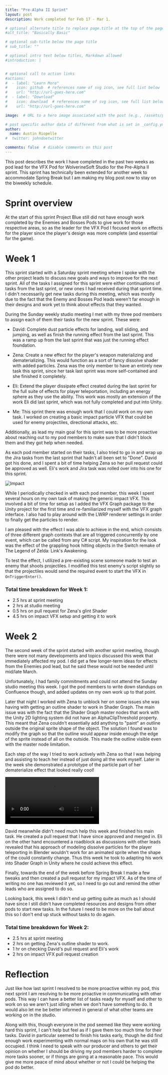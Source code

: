 ```yaml
---
title: "Pre-Alpha II Sprint"
layout: post
description: Work completed for Feb 17 - Mar 1.

# optional alternate title to replace page.title at the top of the page
#alt_title: "Basically Basic"

# optional sub-title below the page title
# sub_title: ""

# optional intro text below titles, Markdown allowed
#introduction: |


# optional call to action links
#actions:
#  - label: "Learn More"
#    icon: github  # references name of svg icon, see full list below
#    url: "http://url-goes-here.com"
#  - label: "Download"
#    icon: download  # references name of svg icon, see full list below
#    url: "http://url-goes-here.com"

image:  # URL to a hero image associated with the post (e.g., /assets/page-pic.jpg)

# post specific author data if different from what is set in _config.yml
author:
  name: Austin Riopelle
#  twitter: johndoetwitter

comments: false  # disable comments on this post
---
```

This post describes the work I have completed in the past two weeks as pod lead for the VFX Pod for WolverineSoft Studio for the Pre-Alpha II sprint. This sprint has technically been extended for another week to accommodate Spring Break but I am making my blog post now to stay on the biweekly schedule.

# Sprint overview

At the start of this sprint Project Blue still did not have enough work completed by the Enemies and Bosses Pods to give work for those respective areas, so as the leader for the VFX Pod I focused work on effects for the player since the player's design was more complete (and essential for the game).

# Week 1

This sprint started with a Saturday sprint meeting where I spoke with the other project leads to discuss new goals and ways to improve for the next sprint. All of the tasks I assigned for this sprint were either continuations of tasks from the last sprint, or new ones I had received during that sprint time. I didn't necessarily get new tasks during this meeting, which was mostly due to the fact that the Enemy and Bosses Pod leads weren't far enough in their designs and work yet to think about effects that they wanted.

During the Sunday weekly studio meeting I met with my three pod members to assign each of them their tasks for the new sprint. These were:

- David: Complete dust particle effects for landing, wall sliding, and jumping, as well as finish the running effect from the last sprint. This was a ramp up from the last sprint that was just the running effect foundation.

- Zena: Create a new effect for the player's weapon materializing and dematerializing. This would function as a sort of fancy dissolve shader with added particles. Zena was the only member to have an entirely new task this sprint, since her task last sprint was more self-contained and she finished it completely.

- Eli: Extend the player dissipate effect created during the last sprint for the full suite of effects for player teleportation, including an energy sphere as they use the ability. This work was mostly an extension of the work Eli did last sprint, which was not fully completed and put into Unity.

- Me: This sprint there was enough work that I could work on my own task. I worked on creating a basic impact particle VFX that could be used for enemy projectiles, directional attacks, etc.

Additionally, as lead my main goal for this sprint was to be more proactive about reaching out to my pod members to make sure that I didn't block them and they got help when needed.

As each pod member started on their tasks, I also tried to go in and wrap up the Jira tasks from the last sprint that hadn't all been set to "Done". David got his done, and I spent a bit of time helping Zena so her pull request could be approved as well. Eli's work and Jira task was rolled over into his one for this sprint.

![Impact](http://riopelle.me/pics/wsoft/sparks.gif)

While I periodically checked in with each pod member, this week I spent several hours on my own task of making the generic impact VFX. This involved a bit of time for setup as I added the VFX Graph package to the Unity project for the first time and re-familiarized myself with the VFX graph interface. I also had to play around with the LWRP renderer settings in order to finally get the particles to render.

I am pleased with the effect I was able to achieve in the end, which consists of three different graph contexts that are all triggered concurrently by one event, which can be called from any C# script. My inspiration for the look was the effect of the grappling hook hitting objects in the Switch remake of The Legend of Zelda: Link's Awakening.

To test the effect, I utilized a pre-existing scene someone made to test an enemy that shoots projectiles. I modified this test enemy's script slightly so that the projectiles would send the required event to start the VFX in `OnTriggerEnter()`.

### Total time breakdown for Week 1:

- 2.5 hrs at sprint meeting
- 2 hrs at studio meeting
- 0.5 hrs on pull request for Zena's glint Shader
- 4.5 hrs on impact VFX setup and getting it to work

# Week 2

The second week of the sprint started with another sprint meeting, though there were not many developments and topics discussed this week that immediately affected my pod. I did get a few longer-term ideas for effects from the Enemies pod lead, but he said these would not be needed until mid/late March.

Unfortunately, I had family commitments and could not attend the Sunday studio meeting this week. I got the pod members to write down standups on Confluence though, and added updates on my own work up to that point.

Later that night I worked with Zena to unblock her on some issues she was having with getting an outline shader to work in Shader Graph. The main issue was with the fact that the Shader Graph master nodes that work with the Unity 2D lighting system did not have an AlphaClipThreshold property. This meant that Zena couldn't essentially add anything to "paint" an outline outside the original sprite shape of the object. The solution I found was to modify the graph so that the outline would appear inside enough the edge of the sprite instead of all on the outside. This made the outline visible even with the master node limitation.

Each step of the way I tried to work actively with Zena so that I was helping and assisting to teach her instead of just doing all the work myself. Later in the week she demonstrated a prototype of the particle part of her dematerialize effect that looked really cool!

![Dematerialize](http://riopelle.me/pics/wsoft/DematerializeSword.mov)

David meanwhile didn't need much help this week and finished his main task. He created a pull request that I have since approved and merged in. Eli on the other hand encountered a roadblock as discussions with other leads revealed that his approach of modeling dissolve particles for the player teleporting in Blender wouldn't work for an animated sprite when the shape of the could constantly change. Thus this week he took to adapting his work into Shader Graph in Unity where he could achieve this effect.

Finally, towards the end of the week before Spring Break I made a few tweaks and then created a pull request for my impact VFX. As of the time of writing no one has reviewed it yet, so I need to go out and remind the other leads who are assigned to do so.

Looking back, this week I didn't end up getting quite as much as I should have since I still didn't have completed resources and designs from other pods to start new tasks. In the future I need to be more on the ball about this so I don't end up stuck without tasks to do again.

### Total time breakdown for Week 2:

- 2.5 hrs at sprint meeting
- 2 hrs on getting Zena's outline shader to work.
- 1 hr on checking David's pull request and Eli's work
- 2 hrs on impact VFX pull request creation

# Reflection

Just like how last sprint I resolved to be more proactive within my pod, this next sprint I am resolving to be more proactive in communicating with other pods. This way I can have a better list of tasks ready for myself and other to work on so we aren't just idling when we don't have something to do. It would also let me be better informed in general of what other teams are working on in the studio.

Along with this, though everyone in the pod seemed like they were working hard this sprint, I can't help but feel as if I gave them too much time for their tasks. David in particular seemed to finish his tasks early, though he did find enough work experimenting with normal maps on his own that he was still occupied. I think I need to speak with our producer and others to get their opinion on whether I should be driving my pod members harder to complete more tasks sooner, or if things are going at a reasonable pace. This would give me more peace of mind about whether or not I could be helping the pod do better.
